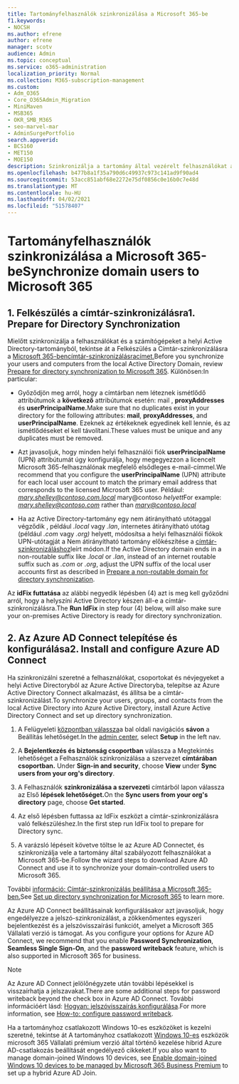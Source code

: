 ```yaml
---
title: Tartományfelhasználók szinkronizálása a Microsoft 365-be
f1.keywords:
- NOCSH
ms.author: efrene
author: efrene
manager: scotv
audience: Admin
ms.topic: conceptual
ms.service: o365-administration
localization_priority: Normal
ms.collection: M365-subscription-management
ms.custom:
- Adm_O365
- Core_O365Admin_Migration
- MiniMaven
- MSB365
- OKR_SMB_M365
- seo-marvel-mar
- AdminSurgePortfolio
search.appverid:
- BCS160
- MET150
- MOE150
description: Szinkronizálja a tartomány által vezérelt felhasználókat a Microsoft 365 Vállalati verzióval.
ms.openlocfilehash: b477b8a1f35a790d6c49937c973c141ad9f90ad4
ms.sourcegitcommit: 53acc851abf68e2272e75df0856c0e16b0c7e48d
ms.translationtype: MT
ms.contentlocale: hu-HU
ms.lasthandoff: 04/02/2021
ms.locfileid: "51578407"
---
```

# <a name="synchronize-domain-users-to-microsoft-365"></a><span data-ttu-id="5565a-103">Tartományfelhasználók szinkronizálása a Microsoft 365-be</span><span class="sxs-lookup"><span data-stu-id="5565a-103">Synchronize domain users to Microsoft 365</span></span>

## <a name="1-prepare-for-directory-synchronization"></a><span data-ttu-id="5565a-104">1. Felkészülés a címtár-szinkronizálásra</span><span class="sxs-lookup"><span data-stu-id="5565a-104">1. Prepare for Directory Synchronization</span></span> 

<span data-ttu-id="5565a-105">Mielőtt szinkronizálja a felhasználókat és a számítógépeket a helyi Active Directory-tartományból, tekintse át a Felkészülés a Címtár-szinkronizálásra a [Microsoft 365-bencímtár-szinkronizálásracímet.](../enterprise/prepare-for-directory-synchronization.md)</span><span class="sxs-lookup"><span data-stu-id="5565a-105">Before you synchronize your users and computers from the local Active Directory Domain, review [Prepare for directory synchronization to Microsoft 365](../enterprise/prepare-for-directory-synchronization.md).</span></span> <span data-ttu-id="5565a-106">Különösen:</span><span class="sxs-lookup"><span data-stu-id="5565a-106">In particular:</span></span>

   - <span data-ttu-id="5565a-107">Győződjön meg arról, hogy a címtárban nem léteznek ismétlődő attribútumok a **következő** attribútumok esetén: mail , **proxyAddresses** és **userPrincipalName.**</span><span class="sxs-lookup"><span data-stu-id="5565a-107">Make sure that no duplicates exist in your directory for the following attributes: **mail**, **proxyAddresses**, and **userPrincipalName**.</span></span> <span data-ttu-id="5565a-108">Ezeknek az értékeknek egyedinek kell lennie, és az ismétlődéseket el kell távolítani.</span><span class="sxs-lookup"><span data-stu-id="5565a-108">These values must be unique and any duplicates must be removed.</span></span>
   
   - <span data-ttu-id="5565a-109">Azt javasoljuk, hogy minden helyi felhasználói fiók **userPrincipalName** (UPN) attribútumát úgy konfigurálja, hogy megegyezzon a licencelt Microsoft 365-felhasználónak megfelelő elsődleges e-mail-címmel.</span><span class="sxs-lookup"><span data-stu-id="5565a-109">We recommend that you configure the **userPrincipalName** (UPN) attribute for each local user account to match the primary email address that corresponds to the licensed Microsoft 365 user.</span></span> <span data-ttu-id="5565a-110">Például: *mary.shelley@contoso.com.local* mary@contoso *helyett*</span><span class="sxs-lookup"><span data-stu-id="5565a-110">For example: *mary.shelley@contoso.com* rather than *mary@contoso.local*</span></span>
   
   - <span data-ttu-id="5565a-111">Ha az Active Directory-tartomány egy nem átirányítható utótaggal végződik , például *.local* vagy *.lan*, internetes átirányítható utótag (például *.com* vagy *.org)* helyett, módosítsa a helyi felhasználói fiókok UPN-utótagját a Nem átirányítható tartomány előkészítése a [címtár-szinkronizáláshoz](../enterprise/prepare-a-non-routable-domain-for-directory-synchronization.md)leírt módon.</span><span class="sxs-lookup"><span data-stu-id="5565a-111">If the Active Directory domain ends in a non-routable suffix like *.local* or *.lan*, instead of an internet routable suffix such as *.com* or *.org*, adjust the UPN suffix of the local user accounts first as described in [Prepare a non-routable domain for directory synchronization](../enterprise/prepare-a-non-routable-domain-for-directory-synchronization.md).</span></span> 

<span data-ttu-id="5565a-112">Az **idFix futtatása** az alábbi negyedik lépésben (4) azt is meg kell győződni arról, hogy a helyszíni Active Directory készen áll-e a címtár-szinkronizálásra.</span><span class="sxs-lookup"><span data-stu-id="5565a-112">The **Run IdFix** in step four (4) below, will also make sure your on-premises Active Directory is ready for directory synchronization.</span></span>

## <a name="2-install-and-configure-azure-ad-connect"></a><span data-ttu-id="5565a-113">2. Az Azure AD Connect telepítése és konfigurálása</span><span class="sxs-lookup"><span data-stu-id="5565a-113">2. Install and configure Azure AD Connect</span></span>

<span data-ttu-id="5565a-114">Ha szinkronizálni szeretné a felhasználókat, csoportokat és névjegyeket a helyi Active Directoryból az Azure Active Directoryba, telepítse az Azure Active Directory Connect alkalmazást, és állítsa be a címtár-szinkronizálást.</span><span class="sxs-lookup"><span data-stu-id="5565a-114">To synchronize your users, groups, and contacts from the local Active Directory into Azure Active Directory, install Azure Active Directory Connect and set up directory synchronization.</span></span> 

 1. <span data-ttu-id="5565a-115">A Felügyeleti [központban válassza](https://go.microsoft.com/fwlink/p/?linkid=2024339)a bal oldali navigációs **sávon** a Beállítás lehetőséget.</span><span class="sxs-lookup"><span data-stu-id="5565a-115">In the [admin center](https://go.microsoft.com/fwlink/p/?linkid=2024339), select **Setup** in the left nav.</span></span>

 2. <span data-ttu-id="5565a-116">A **Bejelentkezés és biztonság csoportban** válassza a Megtekintés lehetőséget a Felhasználók szinkronizálása a szervezet **címtárában csoportban.** </span><span class="sxs-lookup"><span data-stu-id="5565a-116">Under **Sign-in and security**, choose **View**  under **Sync users from your org's directory**.</span></span>

 3. <span data-ttu-id="5565a-117">A Felhasználók **szinkronizálása a szervezeti** címtárból lapon válassza az Első **lépések lehetőséget.**</span><span class="sxs-lookup"><span data-stu-id="5565a-117">On the **Sync users from your org's directory** page, choose **Get started**.</span></span>

 4. <span data-ttu-id="5565a-118">Az első lépésben futtassa az IdFix eszközt a címtár-szinkronizálásra való felkészüléshez.</span><span class="sxs-lookup"><span data-stu-id="5565a-118">In the first step  run IdFix tool to prepare for Directory sync.</span></span>

 5. <span data-ttu-id="5565a-119">A varázsló lépéseit követve töltse le az Azure AD Connectet, és szinkronizálja vele a tartomány által szabályozott felhasználókat a Microsoft 365-be.</span><span class="sxs-lookup"><span data-stu-id="5565a-119">Follow the wizard steps to download Azure AD Connect and use it to synchronize your domain-controlled users to Microsoft 365.</span></span>


<span data-ttu-id="5565a-120">További [információ: Címtár-szinkronizálás beállítása a Microsoft 365-ben.](../enterprise/set-up-directory-synchronization.md)</span><span class="sxs-lookup"><span data-stu-id="5565a-120">See [Set up directory synchronization for Microsoft 365](../enterprise/set-up-directory-synchronization.md) to learn more.</span></span>

<span data-ttu-id="5565a-121">Az Azure AD Connect beállításainak konfigurálásakor azt javasoljuk, hogy engedélyezze a  jelszó-szinkronizálást, a zökkenőmentes egyszeri bejelentkezést és a jelszóvisszaírási funkciót, amelyet a Microsoft 365 Vállalati verzió is támogat. </span><span class="sxs-lookup"><span data-stu-id="5565a-121">As you configure your options for Azure AD Connect, we recommend that you enable **Password Synchronization**, **Seamless Single Sign-On**, and the **password writeback** feature, which is also supported in Microsoft 365 for business.</span></span>

> [!NOTE]
> <span data-ttu-id="5565a-122">Az Azure AD Connect jelölőnégyzete után további lépésekkel is visszaírhatja a jelszavakat.</span><span class="sxs-lookup"><span data-stu-id="5565a-122">There are some additional steps for password writeback beyond the check box in Azure AD Connect.</span></span> <span data-ttu-id="5565a-123">További információért lásd: [Hogyan: jelszóvisszaírás konfigurálása](/azure/active-directory/authentication/howto-sspr-writeback).</span><span class="sxs-lookup"><span data-stu-id="5565a-123">For more information, see [How-to: configure password writeback](/azure/active-directory/authentication/howto-sspr-writeback).</span></span> 

<span data-ttu-id="5565a-124">Ha a tartományhoz csatlakozott Windows 10-es eszközöket is kezelni szeretné, tekintse át A tartományhoz csatlakozott [Windows 10-es](manage-windows-devices.md) eszközök microsoft 365 Vállalati prémium verzió által történő kezelése hibrid Azure AD-csatlakozás beállítását engedélyező cikkeket.</span><span class="sxs-lookup"><span data-stu-id="5565a-124">If you also want to manage domain-joined Windows 10 devices, see [Enable domain-joined Windows 10 devices to be managed by Microsoft 365 Business Premium](manage-windows-devices.md) to set up a hybrid Azure AD Join.</span></span>